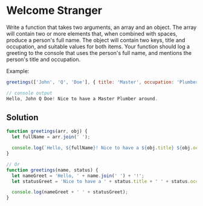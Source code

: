 # Welcome Stranger
Write a function that takes two arguments, an array and an object. The array will contain two or more elements that, when combined with spaces, produce a person's full name. The object will contain two keys, title and occupation, and suitable values for both items. Your function should log a greeting to the console that uses the person's full name, and mentions the person's title and occupation.

Example:
```js
greetings(['John', 'Q', 'Doe'], { title: 'Master', occupation: 'Plumber' });

// console output
Hello, John Q Doe! Nice to have a Master Plumber around.
```

## Solution
```js
function greetings(arr, obj) {
  let fullName = arr.join(' ');

  console.log(`Hello, ${fullName}! Nice to have a ${obj.title} ${obj.occupation} around.`);
}

// Or
function greetings(name, status) {
  let nameGreet = 'Hello, ' + name.join(' ') + '!';
  let statusGreet = 'Nice to have a ' + status.title + ' ' + status.occupation + ' around.';

  console.log(nameGreet + ' ' + statusGreet);
}
```
